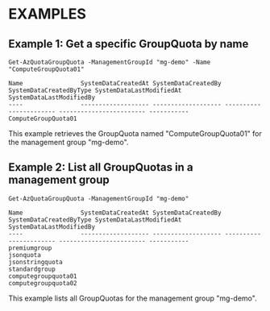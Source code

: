 # EXAMPLES

## Example 1: Get a specific GroupQuota by name
```
Get-AzQuotaGroupQuota -ManagementGroupId "mg-demo" -Name "ComputeGroupQuota01"
```

```output
Name                SystemDataCreatedAt SystemDataCreatedBy SystemDataCreatedByType SystemDataLastModifiedAt SystemDataLastModifiedBy
----                ------------------- ------------------- ----------------------- ------------------------ -----------
ComputeGroupQuota01  
```

This example retrieves the GroupQuota named "ComputeGroupQuota01" for the management group "mg-demo".

## Example 2: List all GroupQuotas in a management group
```
Get-AzQuotaGroupQuota -ManagementGroupId "mg-demo"
```

```output
Name                SystemDataCreatedAt SystemDataCreatedBy SystemDataCreatedByType SystemDataLastModifiedAt SystemDataLastModifiedBy
----                ------------------- ------------------- ----------------------- ------------------------ -----------
premiumgroup                                                                                          jsonquota                                                                                             jsonstringquota                                                                                       standardgroup                                                                                         computegroupquota01                                                                                   computegroupquota02  
```

This example lists all GroupQuotas for the management group "mg-demo".

